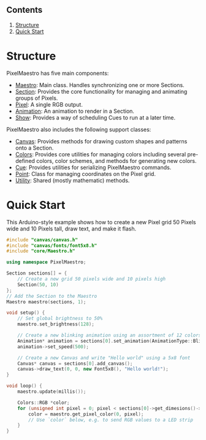 ## Contents
1. [Structure](#structure)
2. [Quick Start](#quick-start)

# Structure
PixelMaestro has five main components:
* [Maestro](maestro.md): Main class. Handles synchronizing one or more Sections.
* [Section](section.md): Provides the core functionality for managing and animating groups of Pixels.
* [Pixel](pixel.md): A single RGB output.
* [Animation](animation.md): An animation to render in a Section.
* [Show](show.md): Provides a way of scheduling Cues to run at a later time.

PixelMaestro also includes the following support classes:
* [Canvas](canvas.md): Provides methods for drawing custom shapes and patterns onto a Section.
* [Colors](colors.md): Provides core utilities for managing colors including several pre-defined colors, color schemes, and methods for generating new colors.
* [Cue](cue.md): Provides utilities for serializing PixelMaestro commands.
* [Point](point.md): Class for managing coordinates on the Pixel grid.
* [Utility](utility.md): Shared (mostly mathematic) methods.

# Quick Start
This Arduino-style example shows how to create a new Pixel grid 50 Pixels wide and 10 Pixels tall, draw text, and make it flash.

```c++
#include "canvas/canvas.h"
#include "canvas/fonts/font5x8.h"
#include "core/Maestro.h"

using namespace PixelMaestro;

Section sections[] = {
	// Create a new grid 50 pixels wide and 10 pixels high
	Section(50, 10)
};
// Add the Section to the Maestro
Maestro maestro(sections, 1);

void setup() {
	// Set global brightness to 50%
	maestro.set_brightness(128);

	// Create a new blinking animation using an assortment of 12 colors, then sets the animation speed to 500ms
	Animation* animation = sections[0].set_animation(AnimationType::Blink, Colors::COLORWHEEL, 12);
	animation->set_speed(500);

	// Create a new Canvas and write "Hello world" using a 5x8 font
	Canvas* canvas = sections[0].add_canvas();
	canvas->draw_text(0, 0, new Font5x8(), "Hello world!");
}

void loop() {
	maestro.update(millis());

	Colors::RGB *color;
	for (unsigned int pixel = 0; pixel < sections[0]->get_dimesions()->size(); pixel++) {
		color = maestro.get_pixel_color(0, pixel);
		// Use `color` below, e.g. to send RGB values to a LED strip
	}
}
```
